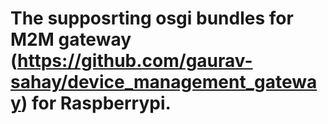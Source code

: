 # The supposrting osgi bundles for M2M gateway (https://github.com/gaurav-sahay/device_management_gateway)  for Raspberrypi.